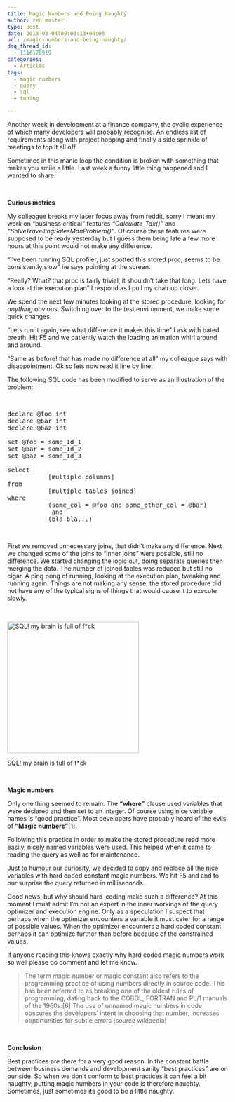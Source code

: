 ```yaml
---
title: Magic Numbers and Being Naughty
author: zen master
type: post
date: 2013-03-04T09:00:13+00:00
url: /magic-numbers-and-being-naughty/
dsq_thread_id:
  - 1116170919
categories:
  - Articles
tags:
  - magic numbers
  - query
  - sql
  - tuning

---
```

Another week in development at a finance company, the cyclic experience of which many developers will probably recognise. An endless list of requirements along with project hopping and finally a side sprinkle of meetings to top it all off.

Sometimes in this manic loop the condition is broken with something that makes you smile a little. Last week a funny little thing happened and I wanted to share.

&nbsp;

**Curious metrics**

My colleague breaks my laser focus away from reddit, sorry I meant my work on &#8220;business critical&#8221; features _“Calculate_Tax()&#8221;_ and _&#8220;SolveTravellingSalesManProblem()”_. Of course these features were supposed to be ready yesterday but I guess them being late a few more hours at this point would not make any difference.

“I’ve been running SQL profiler, just spotted this stored proc, seems to be consistently slow” he says pointing at the screen.

“Really? What? that proc is fairly trivial, it shouldn&#8217;t take that long. Lets have a look at the execution plan” I respond as I pull my chair up closer.

We spend the next few minutes looking at the stored procedure, looking for _anything_ obvious. Switching over to the test environment, we make some quick changes.

“Lets run it again, see what difference it makes this time” I ask with bated breath. Hit F5 and we patiently watch the loading animation whirl around and around.

“Same as before! that has made no difference at all” my colleague says with disappointment. Ok so lets now read it line by line.

The following SQL code has been modified to serve as an illustration of the problem:

&nbsp;

<pre class="brush: sql; title: ; notranslate" title="">declare @foo int
declare @bar int
declare @baz int

set @foo = some_Id_1
set @bar = some_Id_2
set @baz = some_Id_3

select
           [multiple columns]
from
           [multiple tables joined]
where
           (some_col = @foo and some_other_col = @bar)
            and
           (bla bla...)
</pre>

&nbsp;

First we removed unnecessary joins, that didn&#8217;t make any difference. Next we changed some of the joins to “inner joins” were possible, still no difference. We started changing the logic out, doing separate queries then merging the data. The number of joined tables was reduced but still no cigar. A ping pong of running, looking at the execution plan, tweaking and running again. Things are not making any sense, the stored procedure did not have any of the typical signs of things that would cause it to execute slowly. 

&nbsp;

<div class="wp-caption aligncenter" style="width: 310px">
  <img alt="SQL! my brain is full of f*ck" src="http://i.imgur.com/WsGbvyF.png" width="300" />
  
  <p class="wp-caption-text">
    SQL! my brain is full of f*ck
  </p>
</div>

&nbsp;

**Magic numbers**

Only one thing seemed to remain. The **“where”** clause used variables that were declared and then set to an integer. Of course using nice variable names is “good practice”. Most developers have probably heard of the evils of **“Magic numbers”**[1].

Following this practice in order to make the stored procedure read more easily, nicely named variables were used. This helped when it came to reading the query as well as for maintenance. 

Just to humour our curiosity, we decided to copy and replace all the nice variables with hard coded constant magic numbers. We hit F5 and and to our surprise the query returned in milliseconds.

Good news, but why should hard-coding make such a difference? At this moment I must admit I&#8217;m not an expert in the inner workings of the query optimizer and execution engine. Only as a speculation I suspect that perhaps when the optimizer encounters a variable it must cater for a range of possible values. When the optimizer encounters a hard coded constant perhaps it can optimize further than before because of the constrained values.

If anyone reading this knows exactly why hard coded magic numbers work so well please do comment and let me know.

> The term magic number or magic constant also refers to the programming practice of using numbers directly in source code. This has been referred to as breaking one of the oldest rules of programming, dating back to the COBOL, FORTRAN and PL/1 manuals of the 1960s.[6] The use of unnamed magic numbers in code obscures the developers&#8217; intent in choosing that number, increases opportunities for subtle errors (source wikipedia) 

&nbsp;

**Conclusion**

Best practices are there for a very good reason. In the constant battle between business demands and development sanity “best practices” are on our side. So when we don’t conform to best practices it can feel a bit naughty, putting magic numbers in your code is therefore naughty. Sometimes, just sometimes its good to be a little naughty.